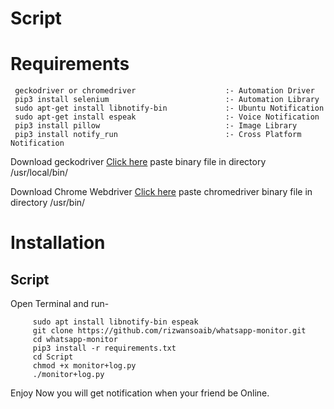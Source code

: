 
# Script

# Requirements
     geckodriver or chromedriver                    :- Automation Driver
     pip3 install selenium                          :- Automation Library
     sudo apt-get install libnotify-bin             :- Ubuntu Notification
     sudo apt-get install espeak                    :- Voice Notification
     pip3 install pillow                            :- Image Library 
     pip3 install notify_run                        :- Cross Platform Notification
     
     
Download geckodriver [Click here](https://github.com/mozilla/geckodriver/releases)
paste binary file in directory /usr/local/bin/ 


Download Chrome Webdriver [Click here](https://chromedriver.chromium.org/downloads)
paste chromedriver binary file in directory /usr/bin/ 


# Installation

## Script
 Open Terminal and run-

         sudo apt install libnotify-bin espeak 
         git clone https://github.com/rizwansoaib/whatsapp-monitor.git
         cd whatsapp-monitor
         pip3 install -r requirements.txt
         cd Script
         chmod +x monitor+log.py
         ./monitor+log.py
Enjoy Now you will get notification when your friend be Online.


